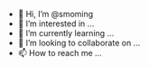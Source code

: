 - 👋 Hi, I’m @smoming
- 👀 I’m interested in ...
- 🌱 I’m currently learning ...
- 💞️ I’m looking to collaborate on ...
- 📫 How to reach me ...

<!---
smoming/smoming is a ✨ special ✨ repository because its `README.md` (this file) appears on your GitHub profile.
You can click the Preview link to take a look at your changes.
--->
